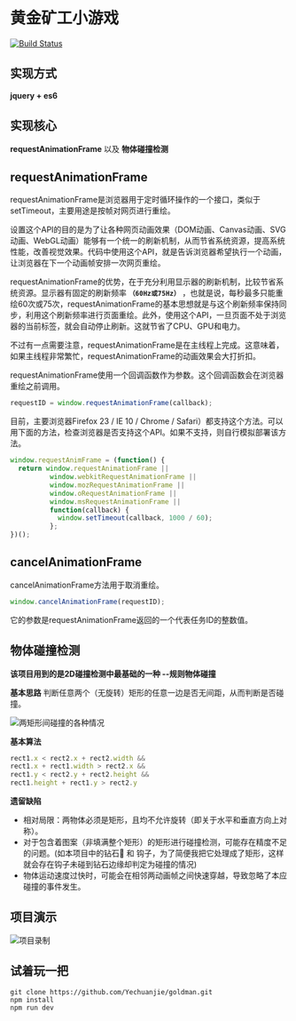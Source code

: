 # **黄金矿工小游戏**

[![Build Status](https://travis-ci.org/Yechuanjie/goldman.svg?branch=master)](https://travis-ci.org/Yechuanjie/goldman)

## 实现方式
  **jquery + es6**

## 实现核心
  **requestAnimationFrame**  以及  **物体碰撞检测**

## requestAnimationFrame
  requestAnimationFrame是浏览器用于定时循环操作的一个接口，类似于setTimeout，主要用途是按帧对网页进行重绘。

  设置这个API的目的是为了让各种网页动画效果（DOM动画、Canvas动画、SVG动画、WebGL动画）能够有一个统一的刷新机制，从而节省系统资源，提高系统性能，改善视觉效果。代码中使用这个API，就是告诉浏览器希望执行一个动画，让浏览器在下一个动画帧安排一次网页重绘。

  requestAnimationFrame的优势，在于充分利用显示器的刷新机制，比较节省系统资源。显示器有固定的刷新频率 **`（60Hz或75Hz）`** ，也就是说，每秒最多只能重绘60次或75次，requestAnimationFrame的基本思想就是与这个刷新频率保持同步，利用这个刷新频率进行页面重绘。此外，使用这个API，一旦页面不处于浏览器的当前标签，就会自动停止刷新。这就节省了CPU、GPU和电力。

  不过有一点需要注意，requestAnimationFrame是在主线程上完成。这意味着，如果主线程非常繁忙，requestAnimationFrame的动画效果会大打折扣。

  requestAnimationFrame使用一个回调函数作为参数。这个回调函数会在浏览器重绘之前调用。
  ```javascript
  requestID = window.requestAnimationFrame(callback); 
  ```
  目前，主要浏览器Firefox 23 / IE 10 / Chrome / Safari）都支持这个方法。可以用下面的方法，检查浏览器是否支持这个API。如果不支持，则自行模拟部署该方法。

  ```javascript
  window.requestAnimFrame = (function() {
    return window.requestAnimationFrame ||
            window.webkitRequestAnimationFrame ||
            window.mozRequestAnimationFrame ||
            window.oRequestAnimationFrame ||
            window.msRequestAnimationFrame ||
            function(callback) {
              window.setTimeout(callback, 1000 / 60);
            };
  })();
  ```

## cancelAnimationFrame
  cancelAnimationFrame方法用于取消重绘。
  ```javascript
  window.cancelAnimationFrame(requestID);
  ```
  它的参数是requestAnimationFrame返回的一个代表任务ID的整数值。



## 物体碰撞检测

  **该项目用到的是2D碰撞检测中最基础的一种 --规则物体碰撞**

  **基本思路**
  判断任意两个（无旋转）矩形的任意一边是否无间距，从而判断是否碰撞。

  ![两矩形间碰撞的各种情况](http://yechuanjie-image.oss-cn-beijing.aliyuncs.com/18-10-16/99740667.jpg)

  **基本算法**
  ```javascript
  rect1.x < rect2.x + rect2.width &&
  rect1.x + rect1.width > rect2.x &&
  rect1.y < rect2.y + rect2.height &&
  rect1.height + rect1.y > rect2.y
  ```
  **遗留缺陷**
  * 相对局限：两物体必须是矩形，且均不允许旋转（即关于水平和垂直方向上对称）。
  * 对于包含着图案（非填满整个矩形）的矩形进行碰撞检测，可能存在精度不足的问题。(如本项目中的钻石💎 和 钩子，为了简便我把它处理成了矩形，这样就会存在钩子未碰到钻石边缘却判定为碰撞的情况)
  * 物体运动速度过快时，可能会在相邻两动画帧之间快速穿越，导致忽略了本应碰撞的事件发生。

## 项目演示

 ![项目录制](https://ws1.sinaimg.cn/large/c43a8e1bly1fwb0mse5kig20aa0ih1kx.jpg)

## 试着玩一把
    git clone https://github.com/Yechuanjie/goldman.git
    npm install
    npm run dev

